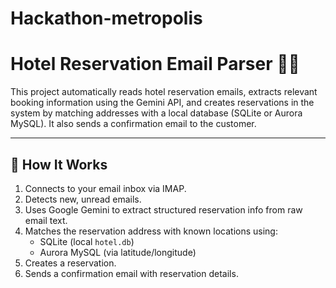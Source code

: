 # Hackathon-metropolis

# Hotel Reservation Email Parser 🏨📩

This project automatically reads hotel reservation emails, extracts relevant booking information using the Gemini API, and creates reservations in the system by matching addresses with a local database (SQLite or Aurora MySQL). It also sends a confirmation email to the customer.

---

## 🚀 How It Works

1. Connects to your email inbox via IMAP.
2. Detects new, unread emails.
3. Uses Google Gemini to extract structured reservation info from raw email text.
4. Matches the reservation address with known locations using:
   - SQLite (local `hotel.db`)
   - Aurora MySQL (via latitude/longitude)
5. Creates a reservation.
6. Sends a confirmation email with reservation details.
